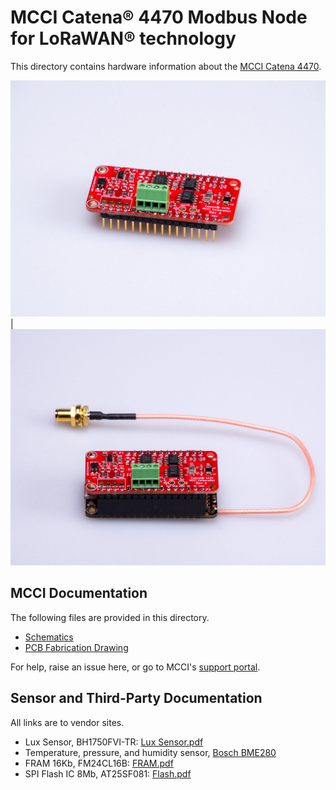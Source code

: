 # MCCI Catena® 4470 Modbus Node for LoRaWAN® technology

This directory contains hardware information about the [MCCI Catena 4470](https://store.mcci.com/collections/lorawan-iot-and-the-things-network/products/mcci-catena-4470-modbus-node-for-lorawan-technology).


 ![Picture of Catena 4470](/assets/Catena-4470-Wing.jpg) | ![Assembled Catena 4470](/assets/Catena-4470-Assembled.jpg)
 
## MCCI Documentation

The following files are provided in this directory.

- [Schematics](./234001076b_(Catena-4470-MCCI-LW-Feather-Sensor-RS485-Shield-Schematic).pdf)
- [PCB Fabrication Drawing](./234001079b_(Catena-4470-MCCI-LW-Feather-Sensor-RS485-Shield-PCB-Layout-Fabrication-Drawing).pdf)


For help, raise an issue here, or go to MCCI's [support portal](https://portal.mcci.com).

## Sensor and Third-Party Documentation

All links are to vendor sites.

- Lux Sensor, BH1750FVI-TR: [Lux Sensor.pdf](https://www.mouser.com/datasheet/2/348/bh1750fvi-e-186247.pdf)
- Temperature, pressure, and humidity sensor, [Bosch BME280](https://ae-bst.resource.bosch.com/media/_tech/media/datasheets/BST-BME280-DS002.pdf)
- FRAM 16Kb, FM24CL16B: [FRAM.pdf](https://www.cypress.com/file/136491/download)
- SPI Flash IC 8Mb, AT25SF081: [Flash.pdf](https://www.adestotech.com/wp-content/uploads/DS-AT25SF081_045.pdf)